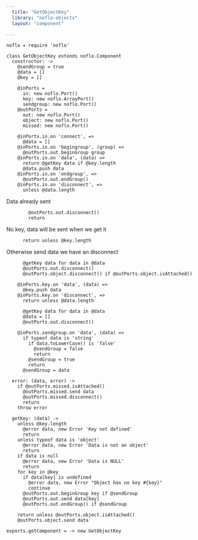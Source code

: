 ```yaml
---
  title: "GetObjectKey"
  library: "noflo-objects"
  layout: "component"

---
```


    noflo = require 'noflo'
    
    class GetObjectKey extends noflo.Component
      constructor: ->
        @sendGroup = true
        @data = []
        @key = []
    
        @inPorts =
          in: new noflo.Port()
          key: new noflo.ArrayPort()
          sendgroup: new noflo.Port()
        @outPorts =
          out: new noflo.Port()
          object: new noflo.Port()
          missed: new noflo.Port()
    
        @inPorts.in.on 'connect', =>
          @data = []
        @inPorts.in.on 'begingroup', (group) =>
          @outPorts.out.beginGroup group
        @inPorts.in.on 'data', (data) =>
          return @getKey data if @key.length
          @data.push data
        @inPorts.in.on 'endgroup', =>
          @outPorts.out.endGroup()
        @inPorts.in.on 'disconnect', =>
          unless @data.length

Data already sent

            @outPorts.out.disconnect()
            return
          

No key, data will be sent when we get it

          return unless @key.length
    

Otherwise send data we have an disconnect

          @getKey data for data in @data
          @outPorts.out.disconnect()
          @outPorts.object.disconnect() if @outPorts.object.isAttached()
    
        @inPorts.key.on 'data', (data) =>
          @key.push data
        @inPorts.key.on 'disconnect', =>
          return unless @data.length
    
          @getKey data for data in @data
          @data = []
          @outPorts.out.disconnect()
    
        @inPorts.sendgroup.on 'data', (data) =>
          if typeof data is 'string'
            if data.toLowerCase() is 'false'
              @sendGroup = false
              return
            @sendGroup = true
            return
          @sendGroup = data
    
      error: (data, error) ->
        if @outPorts.missed.isAttached()
          @outPorts.missed.send data
          @outPorts.missed.disconnect()
          return
        throw error
    
      getKey: (data) ->
        unless @key.length
          @error data, new Error 'Key not defined'
          return
        unless typeof data is 'object'
          @error data, new Error 'Data is not an object'
          return
        if data is null
          @error data, new Error 'Data is NULL'
          return
        for key in @key
          if data[key] is undefined
            @error data, new Error "Object has no key #{key}"
            continue
          @outPorts.out.beginGroup key if @sendGroup
          @outPorts.out.send data[key]
          @outPorts.out.endGroup() if @sendGroup
    
        return unless @outPorts.object.isAttached()
        @outPorts.object.send data
    
    exports.getComponent = -> new GetObjectKey
    
